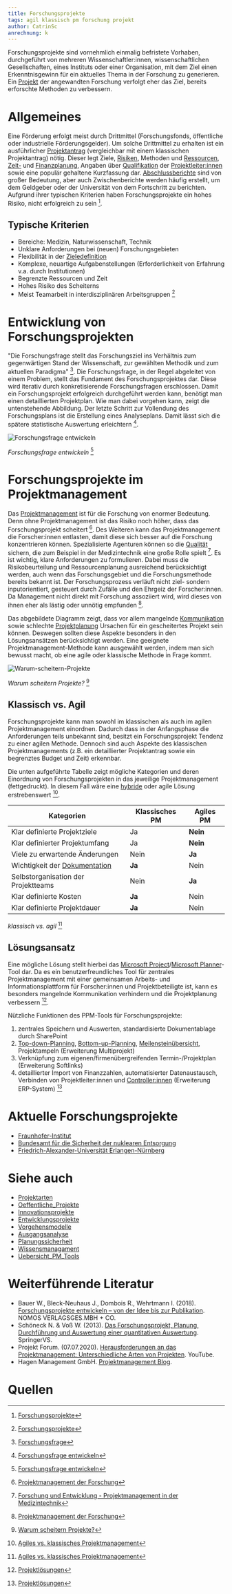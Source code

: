 ```yaml
---
title: Forschungsprojekte
tags: agil klassisch pm forschung projekt
author: CatrinSc
anrechnung: k
---
```

Forschungsprojekte sind vornehmlich einmalig befristete Vorhaben, durchgeführt von mehreren Wissenschaftler:innen, wissenschaftlichen Gesellschaften, eines Instituts oder einer Organisation, mit dem Ziel einen Erkenntnisgewinn für ein aktuelles Thema in der Forschung zu generieren. Ein [Projekt](Projekt.md) der angewandten Forschung verfolgt eher das Ziel, bereits erforschte Methoden zu verbessern.

# Allgemeines
Eine Förderung erfolgt meist durch Drittmittel (Forschungsfonds, öffentliche oder industrielle Förderungsgelder). Um solche Drittmittel zu erhalten ist ein ausführlicher [Projektantrag](Projektantrag.md) (vergleichbar mit einem klassischen Projektantrag) nötig. Dieser legt Ziele, [Risiken](Risikomanagement.md), Methoden und [Ressourcen](Ressourcenplanung.md), [Zeit-](Zeitplanung.md) und [Finanzplanung](Kostenplanung.md), Angaben über [Qualifikation](Faehigkeiten_Projektleiter.md) der [Projektleiter:innen](Projektleiter.md) sowie eine populär gehaltene Kurzfassung dar. [Abschlussberichte](Projektabschlussbericht.md) sind von großer Bedeutung, aber auch Zwischenberichte werden häufig erstellt, um dem Geldgeber oder der Universität von dem Fortschritt zu berichten. Aufgrund ihrer typischen Kriterien haben Forschungsprojekte ein hohes Risiko, nicht erfolgreich zu sein [^1].

## Typische Kriterien
* Bereiche: Medizin, Naturwissenschaft, Technik 
* Unklare Anforderungen bei (neuen) Forschungsgebieten
* Flexibilität in der [Zieledefinition](Ziel_Planung.md)
* Komplexe, neuartige Aufgabenstellungen (Erforderlichkeit von Erfahrung v.a. durch Institutionen) 
* Begrenzte Ressourcen und Zeit
* Hohes Risiko des Scheiterns
* Meist Teamarbeit in interdisziplinären Arbeitsgruppen [^1]

# Entwicklung von Forschungsprojekten
"Die Forschungsfrage stellt das Forschungsziel ins Verhältnis zum gegenwärtigen Stand der Wissenschaft, zur gewählten Methodik und zum aktuellen Paradigma" [^8]. Die Forschungsfrage, in der Regel abgeleitet von einem Problem, stellt das Fundament des Forschungsprojektes dar. Diese wird iterativ durch konkretisierende Forschungsfragen erschlossen. Damit ein Forschungsprojekt erfolgreich durchgeführt werden kann, benötigt man einen detaillierten Projektplan. Wie man dabei vorgehen kann, zeigt die untenstehende Abbildung. Der letzte Schritt zur Vollendung des Forschungsplans ist die Erstellung eines Analyseplans. Damit lässt sich die spätere statistische Auswertung erleichtern [^7].


![Forschungsfrage entwickeln](Forschungsprojekte/Forschungsfrage-entwickeln.jpg)

*Forschungsfrage entwickeln* [^7]

# Forschungsprojekte im Projektmanagement
Das [Projektmanagement](Projektmanagement.md) ist für die Forschung von enormer Bedeutung. Denn ohne Projektmanagement ist das Risiko noch höher, dass das Forschungsprojekt scheitert [^2]. Des Weiteren kann das Projektmanagement die Forscher:innen entlasten, damit diese sich besser auf die Forschung konzentrieren können. Spezialisierte Agenturen können so die [Qualität](Qualitaetssicherung.md) sichern, die zum Beispiel in der Medizintechnik eine große Rolle spielt [^5].
Es ist wichtig, klare Anforderungen zu formulieren. Dabei muss die Risikobeurteilung und Ressourcenplanung ausreichend berücksichtigt werden, auch wenn das Forschungsgebiet und die Forschungsmethode bereits bekannt ist. Der Forschungsprozess verläuft nicht ziel- sondern inputorientiert, gesteuert durch Zufälle und den Ehrgeiz der Forscher:innen. Da Management nicht direkt mit Forschung assoziiert wird, wird dieses von ihnen eher als lästig oder unnötig empfunden [^2].

Das abgebildete Diagramm zeigt, dass vor allem mangelnde [Kommunikation](Projektkommunikation.md) sowie schlechte [Projektplanung](Projektplanung.md) Ursachen für ein gescheitertes Projekt sein können. Deswegen sollten diese Aspekte besonders in den Lösungsansätzen berücksichtigt werden. Eine geeignete Projektmanagement-Methode kann ausgewählt werden, indem man sich bewusst macht, ob eine agile oder klassische Methode in Frage kommt. 

![Warum-scheitern-Projekte](Forschungsprojekte/Warum-scheitern-Projekte.jpg)

*Warum scheitern Projekte?* [^6]


## Klassisch vs. Agil
Forschungsprojekte kann man sowohl im klassischen als auch im agilen Projektmanagement einordnen. Dadurch dass in der Anfangsphase die Anforderungen teils unbekannt sind, besitzt ein Forschungsprojekt Tendenz zu einer agilen Methode. Dennoch sind auch Aspekte des klassischen Projektmanagements (z.B. ein detaillierter Projektantrag sowie ein begrenztes Budget und Zeit) erkennbar. 

Die unten aufgeführte Tabelle zeigt mögliche Kategorien und deren Einordnung von Forschungsprojekten in das jeweilige Projektmanagement (fettgedruckt). In diesem Fall wäre eine [hybride](Hybrides_Projektmanagment.md) oder agile Lösung erstrebenswert [^3].


| Kategorien | Klassisches PM | Agiles PM |
| ------------- | ------------- | ------------- |
| Klar definierte Projektziele | Ja | **Nein**  |
| Klar definierter Projektumfang | Ja | **Nein** |
| Viele zu erwartende Änderungen | Nein | **Ja**  |
| Wichtigkeit der [Dokumentation](Projektdokumentation.md) | **Ja**  | Nein |
| Selbstorganisation der Projektteams | Nein  | **Ja** |
| Klar definierte Kosten | **Ja**  | Nein |
| Klar definierte Projektdauer | **Ja**  | Nein | 

*klassisch vs. agil* [^3]

## Lösungsansatz
Eine mögliche Lösung stellt hierbei das [Microsoft Project](Microsoft_Project_PM_Tool.md)/[Microsoft Planner](Microsoft_Planner_PM_Tool.md)-Tool dar. Da es ein benutzerfreundliches Tool für zentrales Projektmanagement mit einer gemeinsamen Arbeits- und Informationsplattform für Forscher:innen und Projektbeteiligte ist, kann es besonders mangelnde Kommunikation verhindern und die Projektplanung verbessern [^4]. 

Nützliche Funktionen des PPM-Tools für Forschungsprojekte:
1. zentrales Speichern und Auswerten, standardisierte Dokumentablage durch SharePoint
2. [Top-down-Planning](Top_Down_Planning.md), [Bottom-up-Planning](Bottom_Up_Planning.md), [Meilensteinübersicht](Meilensteine.md), Projektampeln (Erweiterung Multiprojekt)
3. Verknüpfung zum eigenen/firmenübergreifenden Termin-/Projektplan (Erweiterung Softlinks)
4. detaillierter Import von Finanzzahlen, automatisierter Datenaustausch, Verbinden von Projektleiter:innen und [Controller:innen](Projektcontrolling.md) (Erweiterung ERP-System) [^4]


# Aktuelle Forschungsprojekte

* [Fraunhofer-Institut](https://www.ise.fraunhofer.de/de/forschungsprojekte/aktuell.html)
* [Bundesamt für die Sicherheit der nuklearen Entsorgung](https://www.base.bund.de/DE/themen/fa/soa/projekte-aktuell/projekte-aktuell.html)
* [Friedrich-Alexander-Universität Erlangen-Nürnberg](https://www.fau.de/research/)


# Siehe auch

* [Projektarten](Projektarten.md)
* [Oeffentliche_Projekte](Oeffentliche_Projekte.md)
* [Innovationsprojekte](Innovationsprojekte.md)
* [Entwicklungsprojekte](Entwicklungsprojekte.md)
* [Vorgehensmodelle](Vorgehensmodelle.md)
* [Ausgangsanalyse](Ausgangsanalyse.md)
* [Planungssicherheit](Planungssicherheit.md)
* [Wissensmanagament](Wissensmanagament.md)
* [Uebersicht_PM_Tools](Uebersicht_PM_Tools.md)


# Weiterführende Literatur

* Bauer W., Bleck-Neuhaus J., Dombois R., Wehrtmann I. (2018). [Forschungsprojekte entwickeln – von der Idee bis zur Publikation](https://www.nomos-shop.de/nomos/titel/forschungsprojekte-entwickeln-id-68403/). NOMOS VERLAGSGES.MBH + CO.
* Schöneck N. & Voß W. (2013). [Das Forschungsprojekt, Planung, Durchführung und Auswertung einer quantitativen Auswertung](https://link.springer.com/book/10.1007/978-3-531-19502-5). SpringerVS.
* Projekt Forum. (07.07.2020). [Herausforderungen an das Projektmanagement: Unterschiedliche Arten von Projekten](https://www.youtube.com/watch?v=Ar-qjMOsh7U). YouTube. 
* Hagen Management GmbH. [Projektmanagement Blog](https://pm-blog.com/).


# Quellen

[^1]: [Forschungsprojekte](https://de.wikipedia.org/wiki/Forschungsprojekt) 
[^2]: [Projektmanagement der Forschung](https://www.projektmagazin.de/artikel/projektmanagement-der-forschung_6806) 
[^3]: [Agiles vs. klassisches Projektmanagement](https://www.roth-institut.de/roth-wissens-journal/wissen-f%C3%BChrung/agiles-vs-klassisches-projektmanagement/)
[^4]: [Projektlösungen](https://www.theprojectgroup.com/de/ms-project-loesungen/projektmanagement-forschung)
[^5]: [Forschung und Entwicklung - Projektmanagement in der Medizintechnik](https://www.youtube.com/watch?v=6YxbcjEYUj0) 
[^6]: [Warum scheitern Projekte?](https://pm-blog.com/2009/07/04/warum-scheitern-projekte/)
[^7]: [Forschungsfrage entwickeln](https://novustat.com/statistik-blog/forschungsfrage-entwickeln-und-datenanalyse-planen.html#:~:text=%20Forschungsfrage%20entwickeln%20und%20Datenanalyse%20planen%3A%20In%209,entwickeln%20Sie%20nun%20die%20Hypothesen.%20Hypothesen...%20More%20)
[^8]: [Forschungsfrage](https://de.wikipedia.org/wiki/Forschungsfrage)

